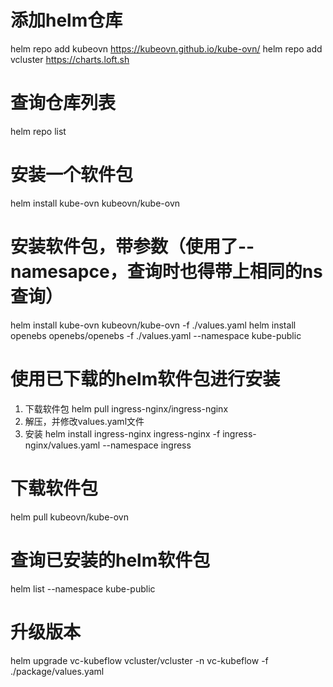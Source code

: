 # 添加helm仓库
helm repo add kubeovn https://kubeovn.github.io/kube-ovn/
helm repo add vcluster https://charts.loft.sh

# 查询仓库列表
helm repo list

# 安装一个软件包
helm install kube-ovn kubeovn/kube-ovn

# 安装软件包，带参数（使用了--namesapce，查询时也得带上相同的ns查询）
helm install kube-ovn kubeovn/kube-ovn -f ./values.yaml
helm install openebs openebs/openebs -f ./values.yaml --namespace kube-public
 
# 使用已下载的helm软件包进行安装
1. 下载软件包
helm pull ingress-nginx/ingress-nginx
2. 解压，并修改values.yaml文件
3. 安装
helm install ingress-nginx ingress-nginx -f ingress-nginx/values.yaml --namespace ingress

# 下载软件包
helm pull kubeovn/kube-ovn

# 查询已安装的helm软件包
helm list --namespace kube-public

# 升级版本
helm upgrade vc-kubeflow vcluster/vcluster -n vc-kubeflow -f ./package/values.yaml